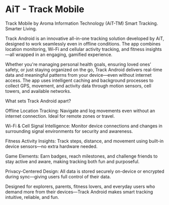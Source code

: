 # AiT - Track Mobile

Track Mobile by Aroma Information Technology (AiT-TM)
Smart Tracking. Smarter Living.

Track Android is an innovative all-in-one tracking solution developed by AiT, designed to work seamlessly even in offline conditions. The app combines location monitoring, Wi-Fi and cellular activity tracking, and fitness insights—all wrapped in an engaging, gamified experience.

Whether you're managing personal health goals, ensuring loved ones’ safety, or just staying organized on the go, Track Android delivers real-time data and meaningful patterns from your device—even without internet access. The app uses intelligent caching and background processes to collect GPS, movement, and activity data through motion sensors, cell towers, and available networks.

What sets Track Android apart?

Offline Location Tracking: Navigate and log movements even without an internet connection. Ideal for remote zones or travel.

Wi-Fi & Cell Signal Intelligence: Monitor device connections and changes in surrounding signal environments for security and awareness.

Fitness Activity Insights: Track steps, distance, and movement using built-in device sensors—no extra hardware needed.

Game Elements: Earn badges, reach milestones, and challenge friends to stay active and aware, making tracking both fun and purposeful.

Privacy-Centered Design: All data is stored securely on-device or encrypted during sync—giving users full control of their data.

Designed for explorers, parents, fitness lovers, and everyday users who demand more from their devices—Track Android makes smart tracking intuitive, reliable, and fun.
